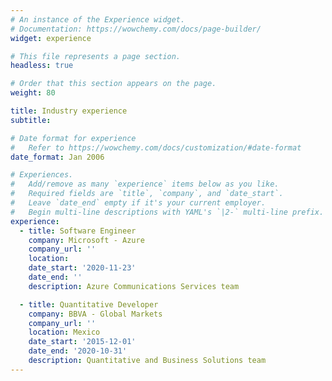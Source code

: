 ```yaml
---
# An instance of the Experience widget.
# Documentation: https://wowchemy.com/docs/page-builder/
widget: experience

# This file represents a page section.
headless: true

# Order that this section appears on the page.
weight: 80

title: Industry experience
subtitle:

# Date format for experience
#   Refer to https://wowchemy.com/docs/customization/#date-format
date_format: Jan 2006

# Experiences.
#   Add/remove as many `experience` items below as you like.
#   Required fields are `title`, `company`, and `date_start`.
#   Leave `date_end` empty if it's your current employer.
#   Begin multi-line descriptions with YAML's `|2-` multi-line prefix.
experience:
  - title: Software Engineer
    company: Microsoft - Azure
    company_url: ''
    location:
    date_start: '2020-11-23'
    date_end: ''
    description: Azure Communications Services team

  - title: Quantitative Developer
    company: BBVA - Global Markets
    company_url: ''
    location: Mexico
    date_start: '2015-12-01'
    date_end: '2020-10-31'
    description: Quantitative and Business Solutions team
---
```

